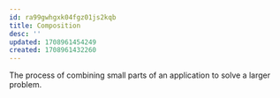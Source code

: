 ```yaml
---
id: ra99gwhgxk04fgz01js2kqb
title: Composition
desc: ''
updated: 1708961454249
created: 1708961432260
---
```


The process of combining small parts of an application to solve a larger problem.